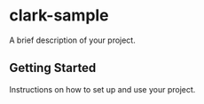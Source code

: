 # clark-sample

A brief description of your project.

## Getting Started

Instructions on how to set up and use your project.

